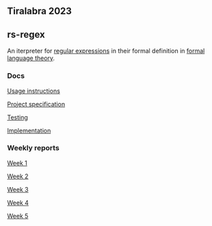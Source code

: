 ## Tiralabra 2023
## rs-regex

An iterpreter for 
[regular expressions](https://en.wikipedia.org/wiki/Regular_expression) 
in their formal definition in 
[formal language theory](https://en.wikipedia.org/wiki/Formal_language).


### Docs

[Usage instructions](./docs/user_guide.md)  

[Project specification](./docs/specification_doc.md)

[Testing](./docs/testing_doc.md)

[Implementation](./docs/implementation_doc.pdf) 


### Weekly reports

[Week 1](https://github.com/thiom/tiralab/blob/main/docs/weekly_report_1.md)

[Week 2](https://github.com/thiom/tiralab/blob/main/docs/weekly_report_2.md)

[Week 3](https://github.com/thiom/tiralab/blob/main/docs/weekly_report_3.md)

[Week 4](https://github.com/thiom/tiralab/blob/main/docs/weekly_report_4.md)

[Week 5](https://github.com/thiom/tiralab/blob/main/docs/weekly_report_5.md)
